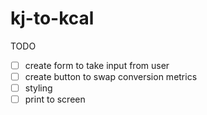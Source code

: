 # kj-to-kcal

TODO
- [ ] create form to take input from user
- [ ] create button to swap conversion metrics
- [ ] styling 
- [ ] print to screen